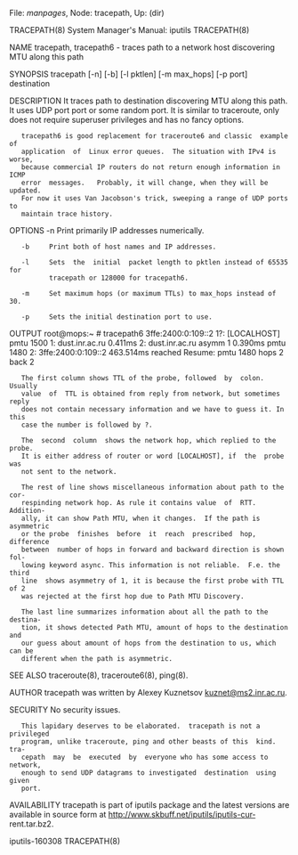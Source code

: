 File: *manpages*,  Node: tracepath,  Up: (dir)

TRACEPATH(8)           System Manager's Manual: iputils           TRACEPATH(8)



NAME
       tracepath,  tracepath6  - traces path to a network host discovering MTU
       along this path

SYNOPSIS
       tracepath [-n] [-b] [-l pktlen] [-m max_hops] [-p port] destination


DESCRIPTION
       It traces path to destination discovering MTU along this path.  It uses
       UDP  port  port or some random port.  It is similar to traceroute, only
       does not require superuser privileges and has no fancy options.

       tracepath6 is good replacement for traceroute6 and classic  example  of
       application  of  Linux error queues.  The situation with IPv4 is worse,
       because commercial IP routers do not return enough information in  ICMP
       error  messages.   Probably, it will change, when they will be updated.
       For now it uses Van Jacobson's trick, sweeping a range of UDP ports  to
       maintain trace history.

OPTIONS
       -n     Print primarily IP addresses numerically.

       -b     Print both of host names and IP addresses.

       -l     Sets  the  initial  packet length to pktlen instead of 65535 for
              tracepath or 128000 for tracepath6.

       -m     Set maximum hops (or maximum TTLs) to max_hops instead of 30.

       -p     Sets the initial destination port to use.

OUTPUT
       root@mops:~ # tracepath6 3ffe:2400:0:109::2
        1?: [LOCALHOST]                              pmtu 1500
        1:  dust.inr.ac.ru                   0.411ms
        2:  dust.inr.ac.ru        asymm  1   0.390ms pmtu 1480
        2:  3ffe:2400:0:109::2               463.514ms reached
            Resume: pmtu 1480 hops 2 back 2

       The first column shows TTL of the probe, followed  by  colon.   Usually
       value  of  TTL is obtained from reply from network, but sometimes reply
       does not contain necessary information and we have to guess it. In this
       case the number is followed by ?.

       The  second  column  shows the network hop, which replied to the probe.
       It is either address of router or word [LOCALHOST], if  the  probe  was
       not sent to the network.

       The rest of line shows miscellaneous information about path to the cor‐
       respinding network hop. As rule it contains value  of  RTT.   Addition‐
       ally, it can show Path MTU, when it changes.  If the path is asymmetric
       or the probe  finishes  before  it  reach  prescribed  hop,  difference
       between  number of hops in forward and backward direction is shown fol‐
       lowing keyword async. This information is not reliable.  F.e. the third
       line  shows asymmetry of 1, it is because the first probe with TTL of 2
       was rejected at the first hop due to Path MTU Discovery.

       The last line summarizes information about all the path to the destina‐
       tion, it shows detected Path MTU, amount of hops to the destination and
       our guess about amount of hops from the destination to us, which can be
       different when the path is asymmetric.

SEE ALSO
       traceroute(8), traceroute6(8), ping(8).

AUTHOR
       tracepath was written by Alexey Kuznetsov <kuznet@ms2.inr.ac.ru>.

SECURITY
       No security issues.

       This lapidary deserves to be elaborated.  tracepath is not a privileged
       program, unlike traceroute, ping and other beasts of this  kind.   tra‐
       cepath  may  be  executed  by  everyone who has some access to network,
       enough to send UDP datagrams to investigated  destination  using  given
       port.

AVAILABILITY
       tracepath  is  part  of  iputils  package  and  the latest versions are
       available in source form at  http://www.skbuff.net/iputils/iputils-cur‐
       rent.tar.bz2.



iputils-160308                                                    TRACEPATH(8)
